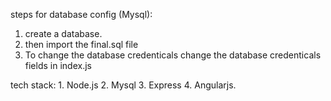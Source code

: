 steps for database config (Mysql):

1. create a database.
2. then import the final.sql file
3. To change the database credenticals change the database credenticals fields in index.js

tech stack: 1. Node.js 2. Mysql 3. Express 4. Angularjs.
